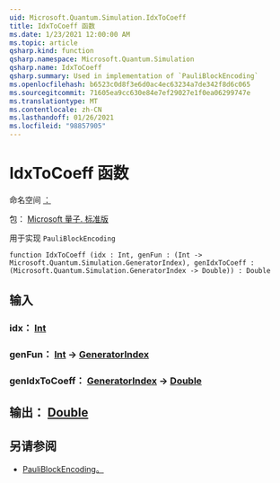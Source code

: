 ```yaml
---
uid: Microsoft.Quantum.Simulation.IdxToCoeff
title: IdxToCoeff 函数
ms.date: 1/23/2021 12:00:00 AM
ms.topic: article
qsharp.kind: function
qsharp.namespace: Microsoft.Quantum.Simulation
qsharp.name: IdxToCoeff
qsharp.summary: Used in implementation of `PauliBlockEncoding`
ms.openlocfilehash: b6523c0d8f3e6d0ac4ec63234a7de342f8d6c065
ms.sourcegitcommit: 71605ea9cc630e84e7ef29027e1f0ea06299747e
ms.translationtype: MT
ms.contentlocale: zh-CN
ms.lasthandoff: 01/26/2021
ms.locfileid: "98857905"
---
```

# <a name="idxtocoeff-function"></a>IdxToCoeff 函数

命名空间 [：](xref:Microsoft.Quantum.Simulation)

包： [Microsoft 量子. 标准版](https://nuget.org/packages/Microsoft.Quantum.Standard)


用于实现 `PauliBlockEncoding`

```qsharp
function IdxToCoeff (idx : Int, genFun : (Int -> Microsoft.Quantum.Simulation.GeneratorIndex), genIdxToCoeff : (Microsoft.Quantum.Simulation.GeneratorIndex -> Double)) : Double
```


## <a name="input"></a>输入

### <a name="idx--int"></a>idx： [Int](xref:microsoft.quantum.lang-ref.int)




### <a name="genfun--int---generatorindex"></a>genFun： [Int](xref:microsoft.quantum.lang-ref.int) -> [GeneratorIndex](xref:Microsoft.Quantum.Simulation.GeneratorIndex)




### <a name="genidxtocoeff--generatorindex---double"></a>genIdxToCoeff： [GeneratorIndex](xref:Microsoft.Quantum.Simulation.GeneratorIndex) -> [Double](xref:microsoft.quantum.lang-ref.double)





## <a name="output--double"></a>输出： [Double](xref:microsoft.quantum.lang-ref.double)



## <a name="see-also"></a>另请参阅

- [PauliBlockEncoding。](xref:Microsoft.Quantum.Simulation.PauliBlockEncoding)